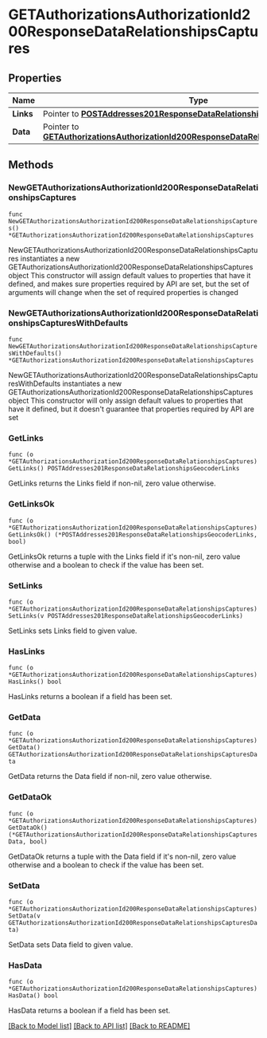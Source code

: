 # GETAuthorizationsAuthorizationId200ResponseDataRelationshipsCaptures

## Properties

Name | Type | Description | Notes
------------ | ------------- | ------------- | -------------
**Links** | Pointer to [**POSTAddresses201ResponseDataRelationshipsGeocoderLinks**](POSTAddresses201ResponseDataRelationshipsGeocoderLinks.md) |  | [optional] 
**Data** | Pointer to [**GETAuthorizationsAuthorizationId200ResponseDataRelationshipsCapturesData**](GETAuthorizationsAuthorizationId200ResponseDataRelationshipsCapturesData.md) |  | [optional] 

## Methods

### NewGETAuthorizationsAuthorizationId200ResponseDataRelationshipsCaptures

`func NewGETAuthorizationsAuthorizationId200ResponseDataRelationshipsCaptures() *GETAuthorizationsAuthorizationId200ResponseDataRelationshipsCaptures`

NewGETAuthorizationsAuthorizationId200ResponseDataRelationshipsCaptures instantiates a new GETAuthorizationsAuthorizationId200ResponseDataRelationshipsCaptures object
This constructor will assign default values to properties that have it defined,
and makes sure properties required by API are set, but the set of arguments
will change when the set of required properties is changed

### NewGETAuthorizationsAuthorizationId200ResponseDataRelationshipsCapturesWithDefaults

`func NewGETAuthorizationsAuthorizationId200ResponseDataRelationshipsCapturesWithDefaults() *GETAuthorizationsAuthorizationId200ResponseDataRelationshipsCaptures`

NewGETAuthorizationsAuthorizationId200ResponseDataRelationshipsCapturesWithDefaults instantiates a new GETAuthorizationsAuthorizationId200ResponseDataRelationshipsCaptures object
This constructor will only assign default values to properties that have it defined,
but it doesn't guarantee that properties required by API are set

### GetLinks

`func (o *GETAuthorizationsAuthorizationId200ResponseDataRelationshipsCaptures) GetLinks() POSTAddresses201ResponseDataRelationshipsGeocoderLinks`

GetLinks returns the Links field if non-nil, zero value otherwise.

### GetLinksOk

`func (o *GETAuthorizationsAuthorizationId200ResponseDataRelationshipsCaptures) GetLinksOk() (*POSTAddresses201ResponseDataRelationshipsGeocoderLinks, bool)`

GetLinksOk returns a tuple with the Links field if it's non-nil, zero value otherwise
and a boolean to check if the value has been set.

### SetLinks

`func (o *GETAuthorizationsAuthorizationId200ResponseDataRelationshipsCaptures) SetLinks(v POSTAddresses201ResponseDataRelationshipsGeocoderLinks)`

SetLinks sets Links field to given value.

### HasLinks

`func (o *GETAuthorizationsAuthorizationId200ResponseDataRelationshipsCaptures) HasLinks() bool`

HasLinks returns a boolean if a field has been set.

### GetData

`func (o *GETAuthorizationsAuthorizationId200ResponseDataRelationshipsCaptures) GetData() GETAuthorizationsAuthorizationId200ResponseDataRelationshipsCapturesData`

GetData returns the Data field if non-nil, zero value otherwise.

### GetDataOk

`func (o *GETAuthorizationsAuthorizationId200ResponseDataRelationshipsCaptures) GetDataOk() (*GETAuthorizationsAuthorizationId200ResponseDataRelationshipsCapturesData, bool)`

GetDataOk returns a tuple with the Data field if it's non-nil, zero value otherwise
and a boolean to check if the value has been set.

### SetData

`func (o *GETAuthorizationsAuthorizationId200ResponseDataRelationshipsCaptures) SetData(v GETAuthorizationsAuthorizationId200ResponseDataRelationshipsCapturesData)`

SetData sets Data field to given value.

### HasData

`func (o *GETAuthorizationsAuthorizationId200ResponseDataRelationshipsCaptures) HasData() bool`

HasData returns a boolean if a field has been set.


[[Back to Model list]](../README.md#documentation-for-models) [[Back to API list]](../README.md#documentation-for-api-endpoints) [[Back to README]](../README.md)


